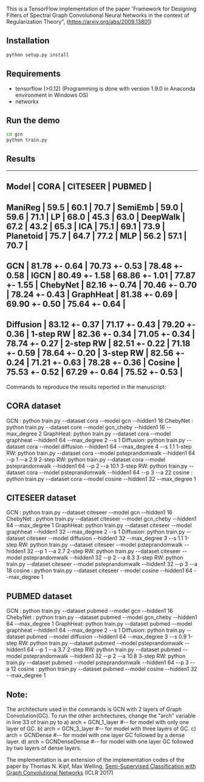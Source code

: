 This is a TensorFlow implementation of the paper 'Framework for Designing Filters of Spectral Graph Convolutional Neural Networks in the context of Regularization Theory", (https://arxiv.org/abs/2009.13801)



 ## Installation

```bash
python setup.py install
```

## Requirements
* tensorflow (>0.12) (Programming is done with version 1.9.0 in Anaconda environment in Windows OS)
* networkx

## Run the demo

```bash
cd gcn
python train.py  
``` 

## Results
-----------------------------------------------------------------
Model     |      CORA       |     CITESEER    |     PUBMED      |
-----------------------------------------------------------------
ManiReg   |  59.5           |  60.1           |  70.7           |
SemiEmb   |  59.0           |  59.6           |  71.1           |
LP        |  68.0           |  45.3           |  63.0           |
DeepWalk  |  67.2           |  43.2           |  65.3           |
ICA       |  75.1           |  69.1           |  73.9           |
Planetoid |  75.7           |  64.7           |  77.2           |
MLP       |  56.2           |  57.1           |  70.7           |
-----------------------------------------------------------------    
GCN       |  81.78 +- 0.64  |  70.73 +- 0.53  |  78.48 +- 0.58  |
IGCN      |  80.49 +- 1.58  |  68.86 +- 1.01  |  77.87 +- 1.55  |
ChebyNet  |  82.16 +- 0.74  |  70.46 +- 0.70  |  78.24 +- 0.43  |
GraphHeat |  81.38 +- 0.69  |  69.90 +- 0.50  |  75.64 +- 0.64  |
-----------------------------------------------------------------
Diffusion |  83.12 +- 0.37  |  71.17 +- 0.43  |  79.20 +- 0.36  |
1-step RW |  82.36 +- 0.34  |  71.05 +- 0.34  |  78.74 +- 0.27  |
2-step RW |  82.51 +- 0.22  |  71.18 +- 0.59  |  78.64 +- 0.20  |
3-step RW |  82.56 +- 0.24  |  71.21 +- 0.63  |  78.28 +- 0.36  |
Cosine    |  75.53 +- 0.52  |  67.29 +- 0.64  |  75.52 +- 0.53  |
-----------------------------------------------------------------

Commands to reproduce the results reported in the manuscript:
## CORA dataset
GCN      : python train.py --dataset cora --model gcn --hidden1 16 
ChebyNet : python train.py --dataset core --model gcn_cheby --hidden1 16 --max_degree 2
GraphHeat: python train.py --dataset cora --model graphheat --hidden1 64 --max_degree 2 --s 1
Diffusion: python train.py --dataset cora --model diffusion --hidden1 64 --max_degree 4 --s 1.1
1-step RW: python train.py --dataset cora --model psteprandomwalk --hidden1 64 --p 1 --a 2.9
2-step RW: python train.py --dataset cora --model psteprandomwalk --hidden1 64 --p 2 --a 10.1
3-step RW: python train.py --dataset cora --model psteprandomwalk --hidden1 64 --p 3 --a 22
cosine   : python train.py --dataset cora --model cosine --hidden1 32 --max_degree 1

## CITESEER dataset
GCN      : python train.py --dataset citeseer --model gcn --hidden1 16 
ChebyNet : python train.py --dataset citeseer --model gcn_cheby --hidden1 64 --max_degree 1
GraphHeat: python train.py --dataset citeseer --model graphheat --hidden1 32 --max_degree 2 --s 1
Diffusion: python train.py --dataset citeseer --model diffusion --hidden1 32 --max_degree 3 --s 1.1
1-step RW: python train.py --dataset citeseer --model psteprandomwalk --hidden1 32 --p 1 --a 2.7
2-step RW: python train.py --dataset citeseer --model psteprandomwalk --hidden1 32 --p 2 --a 8.3
3-step RW: python train.py --dataset citeseer --model psteprandomwalk --hidden1 32 --p 3 --a 18
cosine   : python train.py --dataset citeseer --model cosine --hidden1 64 --max_degree 1

## PUBMED dataset
GCN      : python train.py --dataset pubmed --model gcn --hidden1 16 
ChebyNet : python train.py --dataset pubmed --model gcn_cheby --hidden1 64 --max_degree 1
GraphHeat: python train.py --dataset pubmed --model graphheat --hidden1 64 --max_degree 2 --s 1
Diffusion: python train.py --dataset pubmed --model diffusion --hidden1 64 --max_degree 3 --s 0.9
1-step RW: python train.py --dataset pubmed --model psteprandomwalk --hidden1 64 --p 1 --a 3.7
2-step RW: python train.py --dataset pubmed --model psteprandomwalk --hidden1 32 --p 2 --a 10.8
3-step RW: python train.py --dataset pubmed --model psteprandomwalk --hidden1 64 --p 3 --a 12
cosine   : python train.py --dataset pubmed --model cosine --hidden1 32 --max_degree 1

## Note:
The architecture used in the commands is GCN with 2 layers of Graph Convolution(GC). To run the other architectures, change the "arch" variable in line 33 of train.py to
a) arch = GCN_1_layer   #-- for model with only one layer of GC.
b) arch = GCN_3_layer   #-- for model with three layers of GC.
c) arch = GCNDense      #-- for model with one layer GC followed by a dense layer.
d) arch = GCNDenseDense #-- for model with one layer GC followed by two layers of dense layers.


The implementation is an extension of the implementation codes of the paper by Thomas N. Kipf, Max Welling, [Semi-Supervised Classification with Graph Convolutional Networks](http://arxiv.org/abs/1609.02907) (ICLR 2017)

 
